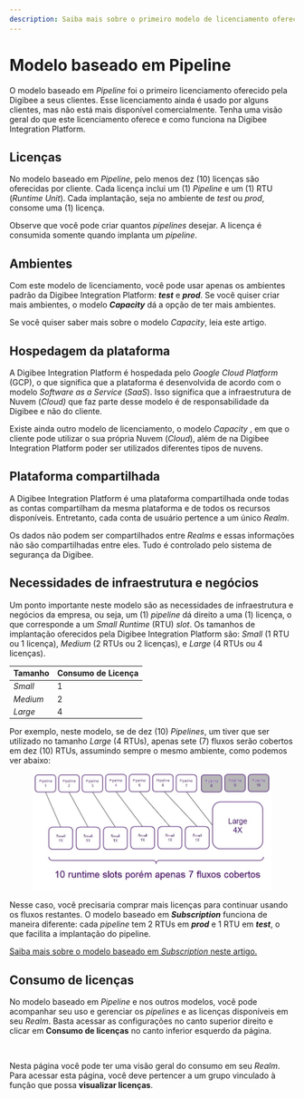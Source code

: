 ```yaml
---
description: Saiba mais sobre o primeiro modelo de licenciamento oferecido pela Digibee.
---
```


# Modelo baseado em Pipeline

O modelo baseado em _Pipeline_ foi o primeiro licenciamento oferecido pela Digibee a seus clientes. Esse licenciamento ainda é usado por alguns clientes, mas não está mais disponível comercialmente. Tenha uma visão geral do que este licenciamento oferece e como funciona na Digibee Integration Platform.

## Licenças

No modelo baseado em _Pipeline_, pelo menos dez (10) licenças são oferecidas por cliente. Cada licença inclui um (1) _Pipeline_ e um (1) RTU (_Runtime Unit_). Cada implantação, seja no ambiente de _test_ ou _prod_, consome uma (1) licença.

Observe que você pode criar quantos _pipelines_ desejar. A licença é consumida somente quando implanta um _pipeline_.

## Ambientes

Com este modelo de licenciamento, você pode usar apenas os ambientes padrão da Digibee Integration Platform: _**test**_ e _**prod**_. Se você quiser criar mais ambientes, o modelo _**Capacity**_ dá a opção de ter mais ambientes.&#x20;

Se você quiser saber mais sobre o modelo _Capacity_, leia este artigo.

## Hospedagem da plataforma

A Digibee Integration Platform é hospedada pelo _Google Cloud Platform_ (GCP), o que significa que a plataforma é desenvolvida de acordo com o modelo _Software as a Service_ (_SaaS_). Isso significa que a infraestrutura de Nuvem (_Cloud)_ que faz parte desse modelo é de responsabilidade da Digibee e não do cliente.

Existe ainda outro modelo de licenciamento, o modelo _Capacity_ , em que o cliente pode utilizar o sua própria Nuvem (_Cloud_), além de na Digibee Integration Platform poder ser utilizados diferentes tipos de nuvens.&#x20;

## Plataforma compartilhada

A Digibee Integration Platform é uma plataforma compartilhada onde todas as contas compartilham da mesma plataforma e de todos os recursos disponíveis. Entretanto, cada conta de usuário pertence a um único _Realm_.&#x20;

Os dados não podem ser compartilhados entre _Realms_ e essas informações não são compartilhadas entre eles. Tudo é controlado pelo sistema de segurança da Digibee.

## Necessidades de infraestrutura e negócios

Um ponto importante neste modelo são as necessidades de infraestrutura e negócios da empresa, ou seja, um (1) _pipeline_ dá direito a uma (1) licença, o que corresponde a um _Small Runtime_ (RTU) _slot_. Os tamanhos de implantação oferecidos pela Digibee Integration Platform são: _Small_ (1 RTU ou 1 licença), _Medium_ (2 RTUs ou 2 licenças), e _Large_ (4 RTUs  ou 4 licenças).

| Tamanho  | Consumo de Licença |
| -------- | ------------------ |
| _Small_  | 1                  |
| _Medium_ | 2                  |
| _Large_  | 4                  |

Por exemplo, neste modelo, se de dez (10) _Pipelines_, um tiver que ser utilizado no tamanho _Large_ (4 RTUs), apenas sete (7) fluxos serão cobertos em dez (10) RTUs, assumindo sempre o mesmo ambiente, como podemos ver abaixo:

<figure><img src="../../.gitbook/assets/Runtime - port.jpg" alt=""><figcaption></figcaption></figure>

Nesse caso, você precisaria comprar mais licenças para continuar usando os fluxos restantes. O modelo baseado em _**Subscription**_ funciona de maneira diferente: cada _pipeline_ tem 2 RTUs em _**prod**_ e 1 RTU em _**test**_, o que facilita a implantação do pipeline.

[Saiba mais sobre o modelo baseado em _Subscription_ neste artigo.](https://docs.digibee.com/documentation/v/pt-br/licenciamento/modelos-de-licenciamento/modelo-baseado-em-subscription)

## Consumo de licenças

No modelo baseado em _Pipeline_ e nos outros modelos, você pode acompanhar seu uso e gerenciar os _pipelines_ e as licenças disponíveis em seu _Realm_. Basta acessar as configurações no canto superior direito e clicar em **Consumo de licenças** no canto inferior esquerdo da página.

<figure><img src="../../.gitbook/assets/Consumo licença.jpg" alt=""><figcaption></figcaption></figure>

Nesta página você pode ter uma visão geral do consumo em seu _Realm_. Para acessar esta página, você deve pertencer a um grupo vinculado à função que possa **visualizar licenças**.
